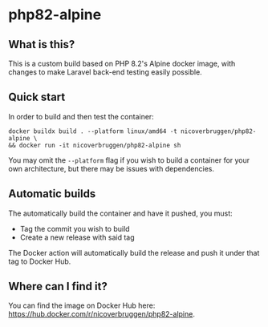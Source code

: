 # php82-alpine

## What is this?

This is a custom build based on PHP 8.2's Alpine docker image, with changes to make Laravel back-end testing easily possible.

## Quick start

In order to build and then test the container:

    docker buildx build . --platform linux/amd64 -t nicoverbruggen/php82-alpine \
    && docker run -it nicoverbruggen/php82-alpine sh

You may omit the `--platform` flag if you wish to build a container for your own architecture, but there may be issues with dependencies.

## Automatic builds

The automatically build the container and have it pushed, you must:

* Tag the commit you wish to build
* Create a new release with said tag

The Docker action will automatically build the release and push it under that tag to Docker Hub.

## Where can I find it?

You can find the image on Docker Hub here: https://hub.docker.com/r/nicoverbruggen/php82-alpine.